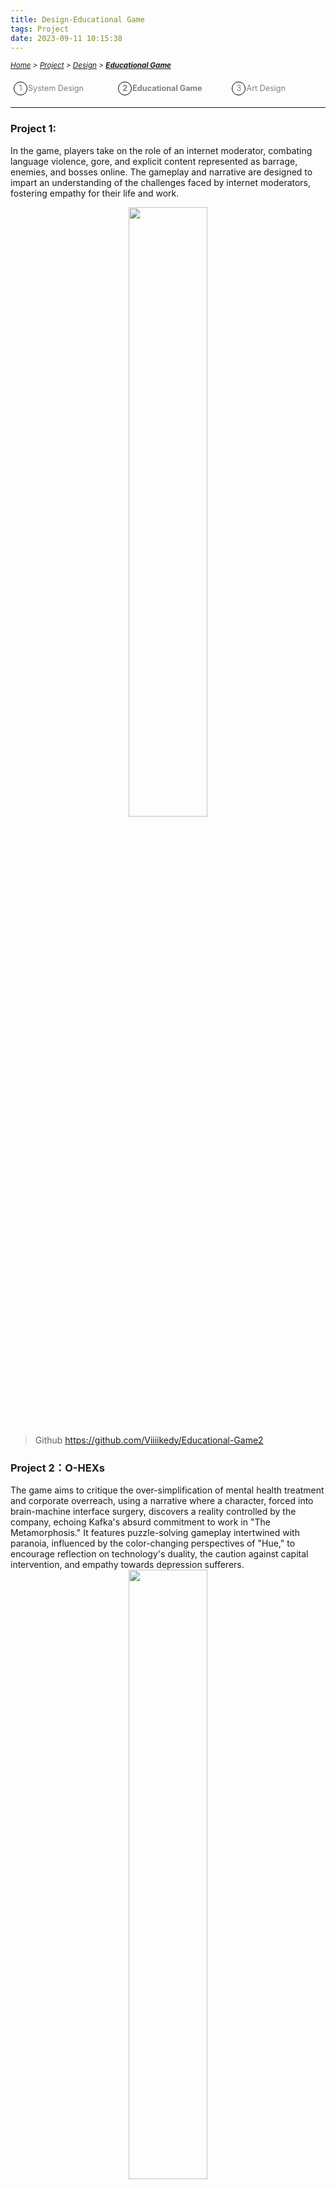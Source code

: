 ```yaml
---
title: Design-Educational Game
tags: Project
date: 2023-09-11 10:15:38
---
```


<style>
    .menu-item {
        display: inline-block; /* Ensure elements are horizontally aligned */
        margin-right: 20px;
        position: relative;
        padding: 5px;
        color: grey;
        text-decoration: none;
        font-size: 90%; /* Reduce font size */
    }
    .menu-item:hover {
        font-weight: bold;
        color: grey !important;
    }
    .menu-item::before {
        content: counter(item) " ";
        counter-increment: item;
        border: 1px solid black;
        background-color: transparent;
        border-radius: 50%;
        width: 20px;
        height: 20px;
        display: inline-block;
        text-align: center;
        line-height: 20px;
        margin-right: 1px;
        color: grey;
    }
    .menu-list {
        list-style: none; 
        counter-reset: item;
        padding: 0; /* Remove default padding */
    }
    .menu-list div {
        white-space: nowrap; /* Prevent wrapping of list items */
    }
</style>

*<small>[Home](/About/index.html) > [Project](/tags/Project/index.html) > [Design](/2023/09/11/Project/Design/Design/index.html) > **[Educational Game](/2023/09/11/Project/Design/Educational-Game/index.html)</small>***


<ol class="menu-list">
    <div>
        <li><a href="/2023/09/11/Project/Design/System-Design/index.html" class="menu-item">System Design&nbsp;&nbsp;&nbsp;&nbsp;&nbsp;&nbsp</a>
        <strong><a href="/2023/09/11/Project/Design/Educational-Game/index.html" class="menu-item">Educational Game&nbsp;&nbsp;&nbsp;&nbsp;&nbsp;&nbsp</a></strong><a href="/2023/09/11/Project/Design/Art-Design/index.html"  class="menu-item">Art Design&nbsp;&nbsp;&nbsp;&nbsp;&nbsp;&nbsp;&nbsp;&nbsp;&nbsp;&nbsp</a></li>
    </div>
</ol>

---

### Project 1: 
In the game, players take on the role of an internet moderator, combating language violence, gore, and explicit content represented as barrage, enemies, and bosses online. The gameplay and narrative are designed to impart an understanding of the challenges faced by internet moderators, fostering empathy for their life and work.
<div align="center">
    <img src="https://s2.loli.net/2024/01/06/jiSuN2rF3sUtch9.png" width="50%" height="auto"/>
</div>

> Github https://github.com/Viiiikedy/Educational-Game2


<h3 id="unity-section">Project 2：O-HEXs</h3>
The game aims to critique the over-simplification of mental health treatment and corporate overreach, using a narrative where a character, forced into brain-machine interface surgery, discovers a reality controlled by the company, echoing Kafka's absurd commitment to work in "The Metamorphosis." It features puzzle-solving gameplay intertwined with paranoia, influenced by the color-changing perspectives of "Hue," to encourage reflection on technology's duality, the caution against capital intervention, and empathy towards depression sufferers.
<div align="center">
    <img src="https://s2.loli.net/2024/01/06/eXr4HwMalFpizhR.png" width="50%" height="auto"/>
</div>

> Github:https://github.com/Viiiikedy/Educational-Game1


<h3 id="html-section">Project 3: Vira</h3>

Vira is one interactive offline and online studing community
<div align="center">
    <img src="https://s2.loli.net/2024/01/06/2qUuxR49OapwMzK.png" width="50%" height="auto"/>
</div>

- Vira [Demo](https://modao.cc/proto/wLn2WIGs4hh1nSrxXEXR/sharing?view_mode=read_only&screen=rbpTwGWgXXryAghv5&canvasId=rcTwGWgXZDqg313i)
- Vira [Deck](/pdf/FUSI-Pitch-Deck.pdf)
- Vira [website](https://wereus.space)(back-line)
- Vira [website](https://fusiedtech.com/)(front-line)

<h3 id="figma-section"></h3>
<iframe style="border: 1px solid rgba(0, 0, 0, 0.1);" width="800" height="450" src="https://www.figma.com/embed?embed_host=share&url=https%3A%2F%2Fwww.figma.com%2Ffile%2FkYNeCJDXcqEotttprq7fXL%2F8.11-X-TERMINAL-HERE!!%3Ftype%3Dwhiteboard%26node-id%3D0%253A1%26t%3DTnoNKQayioMvbmuE-1" allowfullscreen></iframe>

### More
1. For more on my past education entrepreneurship, you may refer to this:[Vicky Academy](https://viiiikedy-academy.vercel.app/Activity/index.html)
2. For more on my Game Designing,you may also refer to (1) my [tutorial](/2023/09/11/Interview/CS-Tutorial/index.html) where I cover something about the game design tricks;(2)my [BigDog](/2023/09/11/Project/Economy/Automation-and-Cryptocurrency/Decentralized-Cryptocurrency-Excahnge/index.html) project which is the decentralized game stimulation platform.




